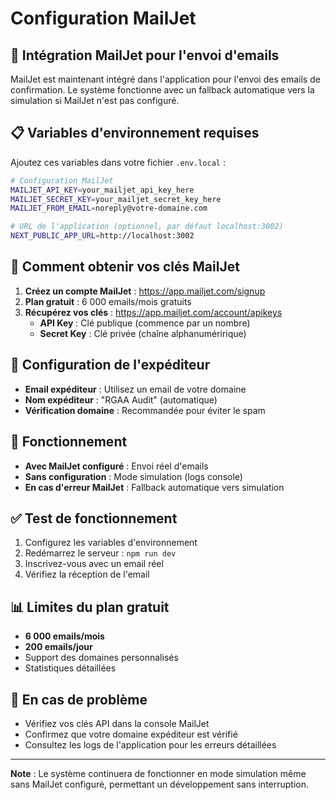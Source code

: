 # Configuration MailJet

## 🚀 Intégration MailJet pour l'envoi d'emails

MailJet est maintenant intégré dans l'application pour l'envoi des emails de confirmation. Le système fonctionne avec un fallback automatique vers la simulation si MailJet n'est pas configuré.

## 📋 Variables d'environnement requises

Ajoutez ces variables dans votre fichier `.env.local` :

```bash
# Configuration MailJet
MAILJET_API_KEY=your_mailjet_api_key_here
MAILJET_SECRET_KEY=your_mailjet_secret_key_here
MAILJET_FROM_EMAIL=noreply@votre-domaine.com

# URL de l'application (optionnel, par défaut localhost:3002)
NEXT_PUBLIC_APP_URL=http://localhost:3002
```

## 🔑 Comment obtenir vos clés MailJet

1. **Créez un compte MailJet** : https://app.mailjet.com/signup
2. **Plan gratuit** : 6 000 emails/mois gratuits
3. **Récupérez vos clés** : https://app.mailjet.com/account/apikeys
   - **API Key** : Clé publique (commence par un nombre)
   - **Secret Key** : Clé privée (chaîne alphanuméririque)

## 📧 Configuration de l'expéditeur

- **Email expéditeur** : Utilisez un email de votre domaine
- **Nom expéditeur** : "RGAA Audit" (automatique)
- **Vérification domaine** : Recommandée pour éviter le spam

## 🔄 Fonctionnement

- **Avec MailJet configuré** : Envoi réel d'emails
- **Sans configuration** : Mode simulation (logs console)
- **En cas d'erreur MailJet** : Fallback automatique vers simulation

## ✅ Test de fonctionnement

1. Configurez les variables d'environnement
2. Redémarrez le serveur : `npm run dev`
3. Inscrivez-vous avec un email réel
4. Vérifiez la réception de l'email

## 📊 Limites du plan gratuit

- **6 000 emails/mois**
- **200 emails/jour**
- Support des domaines personnalisés
- Statistiques détaillées

## 🚨 En cas de problème

- Vérifiez vos clés API dans la console MailJet
- Confirmez que votre domaine expéditeur est vérifié
- Consultez les logs de l'application pour les erreurs détaillées

---

**Note** : Le système continuera de fonctionner en mode simulation même sans MailJet configuré, permettant un développement sans interruption. 